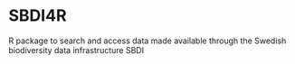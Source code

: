 # SBDI4R
R package to search and access data made available through the Swedish biodiversity data infrastructure SBDI
